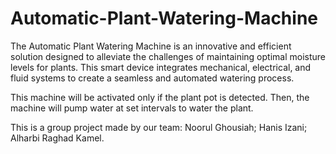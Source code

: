 # Automatic-Plant-Watering-Machine
The Automatic Plant Watering Machine is an innovative and efficient solution designed to alleviate the challenges of maintaining optimal moisture levels for plants. This smart device integrates mechanical, electrical, and fluid systems to create a seamless and automated watering process.

This machine will be activated only if the plant pot is detected. Then, the machine will pump water at set intervals to water the plant.

This is a group project made by our team: Noorul Ghousiah; Hanis Izani; Alharbi Raghad Kamel.
